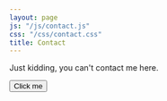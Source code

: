 ```yaml
---
layout: page
js: "/js/contact.js"
css: "/css/contact.css"
title: Contact
---
```


Just kidding, you can't contact me here.  

<button type="button" class="btn btn-default" id="contact-btn">
Click me
</button>
